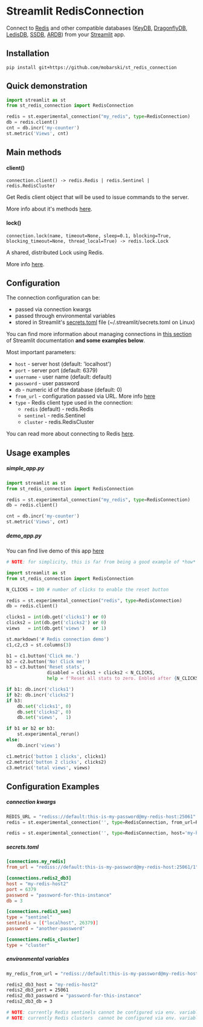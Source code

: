 # Streamlit RedisConnection

Connect to [Redis](https://redis.io/) and other compatible databases ([KeyDB](https://docs.keydb.dev/), [DragonflyDB](https://www.dragonflydb.io/), [LedisDB](https://ledisdb.io/), [SSDB](https://github.com/ideawu/ssdb), [ARDB](https://github.com/yinqiwen/ardb)) from your [Streamlit](https://streamlit.io/) app.



## Installation

`pip install git+https://github.com/mobarski/st_redis_connection`



## Quick demonstration

```python
import streamlit as st
from st_redis_connection import RedisConnection

redis = st.experimental_connection("my_redis", type=RedisConnection)
db = redis.client()
cnt = db.incr('my-counter')
st.metric('Views', cnt)
```



## Main methods



#### client()

`connection.client() -> redis.Redis | redis.Sentinel | redis.RedisCluster`

Get Redis client object that will be used to issue commands to the server.

More info about it's methods [here](https://redis.readthedocs.io/en/latest/commands.html).



#### lock()

`connection.lock(name, timeout=None, sleep=0.1, blocking=True, blocking_timeout=None, thread_local=True) -> redis.lock.Lock`

A shared, distributed Lock using Redis.

More info [here](https://redis.readthedocs.io/en/latest/lock.html).



## Configuration

The connection configuration can be:

- passed via connection kwargs
- passed through environmental variables
- stored in Streamlit's [secrets.toml](https://docs.streamlit.io/library/advanced-features/secrets-management) file (~/.streamlit/secrets.toml on Linux)

You can find more information about managing connections in [this section](https://docs.streamlit.io/library/advanced-features/connecting-to-data#global-secrets-managing-multiple-apps-and-multiple-data-stores) of Streamlit documentation **and some examples below**.

Most important parameters:

- `host` - server host (default: 'localhost')
- `port` - server port (default: 6379)
- `username` - user name (default: default)
- `password` - user password
- `db` - numeric id of the database (default: 0)
- `from_url` - configuration passed via URL. More info [here](https://redis.readthedocs.io/en/latest/connections.html#redis.Redis.from_url)
- `type` - Redis client type used in the connection:
  - `redis` (default) - redis.Redis
  - `sentinel` - redis.Sentinel
  - `cluster` - redis.RedisCluster

You can read more about connecting to Redis [here](https://redis.readthedocs.io/en/latest/connections.html).



## Usage examples



##### simple_app.py

```python
import streamlit as st
from st_redis_connection import RedisConnection

redis = st.experimental_connection("my_redis", type=RedisConnection)
db = redis.client()

cnt = db.incr('my-counter')
st.metric('Views', cnt)
```



##### demo_app.py

You can find live demo of this app [here](https://redis_connection_demo.streamlit.app/)

```python
# NOTE: for simplicity, this is far from being a good example of *how* to use Redis.

import streamlit as st
from st_redis_connection import RedisConnection

N_CLICKS = 100 # number of clicks to enable the reset button

redis = st.experimental_connection("redis", type=RedisConnection)
db = redis.client()

clicks1 = int(db.get('clicks1') or 0)
clicks2 = int(db.get('clicks2') or 0)
views   = int(db.get('views')   or 1)

st.markdown('# Redis connection demo')
c1,c2,c3 = st.columns(3)

b1 = c1.button('Click me.')
b2 = c2.button('No! Click me!')
b3 = c3.button('Reset stats',
               disabled = clicks1 + clicks2 < N_CLICKS,
               help = f'Reset all stats to zero. Enbled after {N_CLICKS} clicks.')

if b1: db.incr('clicks1')
if b2: db.incr('clicks2')
if b3:
    db.set('clicks1', 0)
    db.set('clicks2', 0)
    db.set('views',   1)

if b1 or b2 or b3:
    st.experimental_rerun()
else:
    db.incr('views')

c1.metric('button 1 clicks', clicks1)
c2.metric('button 2 clicks', clicks2)
c3.metric('total views', views)
```



## Configuration Examples



##### connection kwargs

```python
REDIS_URL = "rediss://default:this-is-my-password@my-redis-host:25061"
redis = st.experimental_connection('', type=RedisConnection, from_url=REDIS_URL)
```

```python
redis = st.experimental_connection('', type=RedisConnection, host='my-host', port=1234, password='my-password', db=2)
```



##### secrets.toml

```toml
[connections.my_redis]
from_url = "rediss://default:this-is-my-password@my-redis-host:25061/1"

[connections.redis2_db3]
host = "my-redis-host2"
port = 6379
password = "password-for-this-instance"
db = 3

[connections.redis3_sen]
type = "sentinel"
sentinels = [("localhost", 26379)]
password = "another-password"

[connections.redis_cluster]
type = "cluster"
```



##### environmental variables

```bash
my_redis_from_url = "rediss://default:this-is-my-password@my-redis-host:25061/1"

redis2_db3_host = "my-redis-host2"
redis2_db3_port = 25061
redis2_db3_password = "password-for-this-instance"
redis2_db3_db = 3

# NOTE: currently Redis sentinels cannot be configured via env. variables
# NOTE: currently Redis clusters  cannot be configured via env. variables
```





